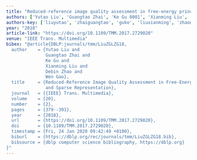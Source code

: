 ```yaml
---
title: "Reduced-reference image quality assessment in free-energy principle and sparse representation"
authors: ['Yutao Liu', 'Guangtao Zhai', 'Ke Gu 0001', 'Xianming Liu', 'Debin Zhao', 'Wen Gao 0001']
authors-key: ['liuyutao', 'zhaiguangtao', 'guke', 'liuxianming', 'zhaodebin', 'gaowen']
year: "2018"
article-link: "https://doi.org/10.1109/TMM.2017.2729020"
venue: "IEEE Trans. Multimedia"
bibex: "@article{DBLP:journals/tmm/LiuZGLZG18,
  author    = {Yutao Liu and
               Guangtao Zhai and
               Ke Gu and
               Xianming Liu and
               Debin Zhao and
               Wen Gao},
  title     = {Reduced-Reference Image Quality Assessment in Free-Energy Principle
               and Sparse Representation},
  journal   = {{IEEE} Trans. Multimedia},
  volume    = {20},
  number    = {2},
  pages     = {379--391},
  year      = {2018},
  url       = {https://doi.org/10.1109/TMM.2017.2729020},
  doi       = {10.1109/TMM.2017.2729020},
  timestamp = {Fri, 24 Jan 2020 09:42:49 +0100},
  biburl    = {https://dblp.org/rec/journals/tmm/LiuZGLZG18.bib},
  bibsource = {dblp computer science bibliography, https://dblp.org}
}"
---
```

